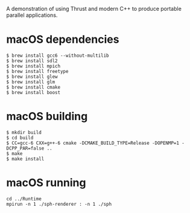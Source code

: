 A demonstration of using Thrust and modern C++ to produce portable parallel applications.

# macOS dependencies
```
$ brew install gcc6 --without-multilib
$ brew install sdl2
$ brew install mpich
$ brew install freetype
$ brew install glew
$ brew install glm
$ brew install cmake
$ brew install boost
```
# macOS building
```
$ mkdir build
$ cd build
$ CC=gcc-6 CXX=g++-6 cmake -DCMAKE_BUILD_TYPE=Release -DOPENMP=1 -DCPP_PAR=false ..
$ make
$ make install
```

# macOS running
```
cd ../Runtime
mpirun -n 1 ./sph-renderer : -n 1 ./sph
```
